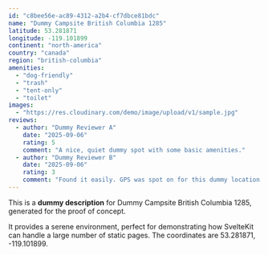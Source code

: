 ```yaml
---
id: "c8bee56e-ac89-4312-a2b4-cf7dbce81bdc"
name: "Dummy Campsite British Columbia 1285"
latitude: 53.281871
longitude: -119.101899
continent: "north-america"
country: "canada"
region: "british-columbia"
amenities:
  - "dog-friendly"
  - "trash"
  - "tent-only"
  - "toilet"
images:
  - "https://res.cloudinary.com/demo/image/upload/v1/sample.jpg"
reviews:
  - author: "Dummy Reviewer A"
    date: "2025-09-06"
    rating: 5
    comment: "A nice, quiet dummy spot with some basic amenities."
  - author: "Dummy Reviewer B"
    date: "2025-09-06"
    rating: 3
    comment: "Found it easily. GPS was spot on for this dummy location."
---
```


This is a **dummy description** for Dummy Campsite British Columbia 1285, generated for the proof of concept.

It provides a serene environment, perfect for demonstrating how SvelteKit can handle a large number of static pages. The coordinates are 53.281871, -119.101899.
